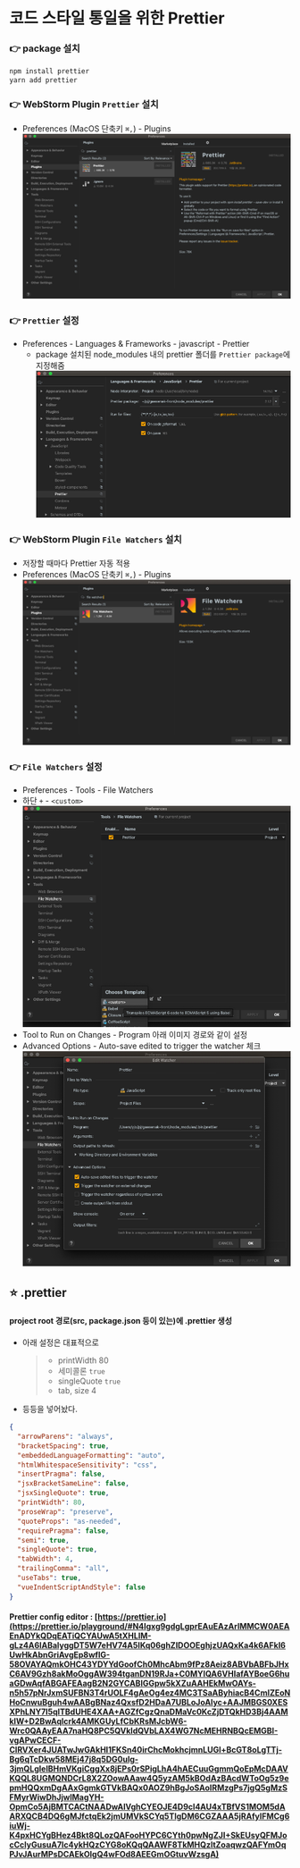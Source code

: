# 코드 스타일 통일을 위한 Prettier

### 👉 package 설치
```
npm install prettier
yarn add prettier
```

### 👉 WebStorm Plugin `Prettier` 설치
- Preferences (MacOS 단축키 `⌘,`) - Plugins
![WebStorm Plugin Prettier](.%5B20201104%5D_prettier/5d723635.png)

### 👉 `Prettier` 설정
- Preferences - Languages & Frameworks - javascript - Prettier
   - package 설치된 node_modules 내의 prettier 폴더를 `Prettier package`에 지정해줌
![Languages & Frameworks](.%5B20201104%5D_prettier/ee553d6a.png)

### 👉 WebStorm Plugin `File Watchers` 설치
- 저장할 때마다 Prettier 자동 적용
- Preferences (MacOS 단축키 `⌘,`) - Plugins
![WebStorm Plugin File Watchers](.%5B20201104%5D_prettier/3c79839e.png)

### 👉 `File Watchers` 설정
- Preferences - Tools - File Watchers
- 하단 `+` - `<custom>`
![Tools - File Watchers](.%5B20201104%5D_prettier/a0d00782.png)
- Tool to Run on Changes - Program 아래 이미지 경로와 같이 설정
- Advanced Options - Auto-save edited to trigger the watcher 체크
![Edit Watchers](.%5B20201104%5D_prettier/c00d541a.png)

## ⭐️ .prettier
#### project root 경로(src, package.json 등이 있는)에 .prettier 생성
- 아래 설정은 대표적으로
   >- printWidth 80
   >- 세미콜론 `true`
   >- singleQuote `true`
   >- tab, size 4
- 등등을 넣어놨다.
```json
{
  "arrowParens": "always",
  "bracketSpacing": true,
  "embeddedLanguageFormatting": "auto",
  "htmlWhitespaceSensitivity": "css",
  "insertPragma": false,
  "jsxBracketSameLine": false,
  "jsxSingleQuote": true,
  "printWidth": 80,
  "proseWrap": "preserve",
  "quoteProps": "as-needed",
  "requirePragma": false,
  "semi": true,
  "singleQuote": true,
  "tabWidth": 4,
  "trailingComma": "all",
  "useTabs": true,
  "vueIndentScriptAndStyle": false
}
```
#### Prettier config editor : [https://prettier.io](https://prettier.io/playground/#N4Igxg9gdgLgprEAuEAzArlMMCW0AEAEnADYkQDqEATiQCYAUwA5tXHLlM-gLz4A6IABalyggDT5W7eHV74A5IKq06ghZIDOOEghjzUAQxKa4k6AFkI6UwHkAbnGriAvgEp8wflG-58OVAYAQmkOHC43YDYYdGoofCh0MhcAbm9fPz8Aeiz8ABVbABFbJHxC6AV9Gzh8akMoOggAW394tganDN19RJa+C0MYIQA6VHIafAYBoeG6huaGDwAqfABGAFEAagB2N2GYCABlGGpw5kXZuAAHEkMwOAYs-n5h57pNrJxmSUFBN3T4rUOLF4gAeOg4ez4MC3TSaAByhiacB4CmIZEoNHoCnwuBguh4wAABgBNaz4QxsfD2HDaA7UBLoJoAIyc+AAJMBGS0XESXPhLNY7I5qITBdUHE4XAA+AGZfCgzQnaDMaVc0KcZjDTQkHD3Bj4AAMklW+D2BwAqlcrk4AMKGUyLfCbKRsMJcbW6-Wrc0QAAyEAA7naHQ8PC5QVkldQVbLAX4WG7NcMEHRNBQcEMGBI-vgAPwCECF-ClRVXer4JUATwJwGAkHI1FKSn40irChcMokhcjmnLUGl+BcGT8oLgTTj-Bg6qTcDkw58MEj47j8q5DG0ulg-3jmQLgleIBHmVKgiCggXx8jEPs0rSPigLhA4hAECuuGgmmQoEpMcDAAVKQQL8UGMQNDCrL8X2ZOowAAaw4Q5yzAM5kBOdAzBAcdWToOg5z9epmHQQxmDgAAxGgmkGTVkBAQx0AOZ9hBgJoSAoIRMzgPs7jgQ5gMzSFMyrWiwDhJjwlMagYH-OpmCo5AjBMTCACtNAADwAIVghCYEOJE4D9cI4AU4xTBfVS1MOM5dAARXQCB4DQ6gMJfctqEk2jmUMVkSCYq5TlgDM6CGZAAA5jRAfyIFMCg6iuWj-K4pxHCYgBHez4Bkt8QLozQAFooHYPC6CYth0pwNgZJI+SkEUsyQFMJocCclyGusuA7Ic4ykHQzCYG8oKQqQAAWF8TkMHQzltZoaqwzQAFYmOqPJvJAurMPsDCAEkOlgQ4wFOd8AEEGmOGtuvWzsgA)
